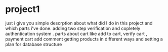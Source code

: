 # project1
just i give you simple descrption about what did I do in this project and which parts i've done.
adding two step verification and copletely authentication system .
parts about cart like add to cart, verify cart , payment cart
add comment 
getting products in different ways
and setting a plan for database structure
